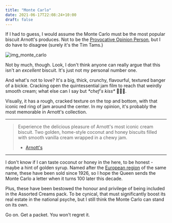 ```yaml
---
title: "Monte Carlo"
date: 2021-06-17T22:08:24+10:00
draft: false
---
```


If I had to guess, I would assume the Monte Carlo must be the most popular biscuit Arnott's produces. Not to be the [Provocative Opinion Person][link-anthropocene], but I do have to disagree (surely it's the Tim Tams.)

<!--more-->

![img_monte_carlo](/arnotts/monte_carlo/monte_carlo.png)

Not by much, though. Look, I don't think anyone can really argue that this isn't an _excellent_ biscuit. It's just not my personal number one.

And what's not to love? It's a big, thick, crunchy, flavourful, textured banger of a bickie. Cracking open the quintessential jam film to reach that weirdly smooth cream; what else can I say but _\*chef's kiss\*_ 👨‍🍳😘.

Visually, it has a rough, cracked texture on the top and bottom, with that iconic red ring of jam around the center. In my opinion, it's probably the most memorable in Arnott's collection.

---

> Experience the delicious pleasure of Arnott's most iconic cream biscuit. Two golden, home-style coconut and honey biscuits filled with smooth vanilla cream wrapped in a chewy jam.
>
> - [Arnott's][link-monte-carlo]

---

I don't know if I can taste coconut or honey in the here, to be honest - maybe a hint of golden syrup. Named after the [European region][link-monaco-wiki] of the same name, these have been sold since 1926, so I hope the Queen sends the Monte Carlo a letter when it turns 100 later this decade.

Plus, these have been bestowed the honour and privilege of being included in the Assorted Creams pack. To be cynical, that must significantly boost its real estate in the national psyche, but I still think the Monte Carlo can stand on its own. 

Go on. Get a packet. You won't regret it.





[link-anthropocene]: https://www.johngreenbooks.com/the-anthropocene-reviewed-book
[link-monte-carlo]: https://www.arnotts.com/products/fancy-and-cream-biscuits/cream-biscuits/monte-carlo
[link-monaco-wiki]: https://en.wikipedia.org/wiki/Monte_Carlo